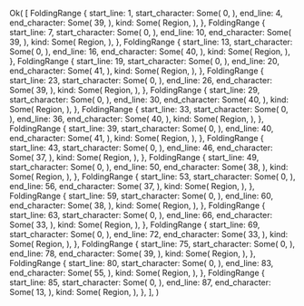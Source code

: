 Ok(
    [
        FoldingRange {
            start_line: 1,
            start_character: Some(
                0,
            ),
            end_line: 4,
            end_character: Some(
                39,
            ),
            kind: Some(
                Region,
            ),
        },
        FoldingRange {
            start_line: 7,
            start_character: Some(
                0,
            ),
            end_line: 10,
            end_character: Some(
                39,
            ),
            kind: Some(
                Region,
            ),
        },
        FoldingRange {
            start_line: 13,
            start_character: Some(
                0,
            ),
            end_line: 16,
            end_character: Some(
                40,
            ),
            kind: Some(
                Region,
            ),
        },
        FoldingRange {
            start_line: 19,
            start_character: Some(
                0,
            ),
            end_line: 20,
            end_character: Some(
                41,
            ),
            kind: Some(
                Region,
            ),
        },
        FoldingRange {
            start_line: 23,
            start_character: Some(
                0,
            ),
            end_line: 26,
            end_character: Some(
                39,
            ),
            kind: Some(
                Region,
            ),
        },
        FoldingRange {
            start_line: 29,
            start_character: Some(
                0,
            ),
            end_line: 30,
            end_character: Some(
                40,
            ),
            kind: Some(
                Region,
            ),
        },
        FoldingRange {
            start_line: 33,
            start_character: Some(
                0,
            ),
            end_line: 36,
            end_character: Some(
                40,
            ),
            kind: Some(
                Region,
            ),
        },
        FoldingRange {
            start_line: 39,
            start_character: Some(
                0,
            ),
            end_line: 40,
            end_character: Some(
                41,
            ),
            kind: Some(
                Region,
            ),
        },
        FoldingRange {
            start_line: 43,
            start_character: Some(
                0,
            ),
            end_line: 46,
            end_character: Some(
                37,
            ),
            kind: Some(
                Region,
            ),
        },
        FoldingRange {
            start_line: 49,
            start_character: Some(
                0,
            ),
            end_line: 50,
            end_character: Some(
                38,
            ),
            kind: Some(
                Region,
            ),
        },
        FoldingRange {
            start_line: 53,
            start_character: Some(
                0,
            ),
            end_line: 56,
            end_character: Some(
                37,
            ),
            kind: Some(
                Region,
            ),
        },
        FoldingRange {
            start_line: 59,
            start_character: Some(
                0,
            ),
            end_line: 60,
            end_character: Some(
                38,
            ),
            kind: Some(
                Region,
            ),
        },
        FoldingRange {
            start_line: 63,
            start_character: Some(
                0,
            ),
            end_line: 66,
            end_character: Some(
                33,
            ),
            kind: Some(
                Region,
            ),
        },
        FoldingRange {
            start_line: 69,
            start_character: Some(
                0,
            ),
            end_line: 72,
            end_character: Some(
                33,
            ),
            kind: Some(
                Region,
            ),
        },
        FoldingRange {
            start_line: 75,
            start_character: Some(
                0,
            ),
            end_line: 78,
            end_character: Some(
                39,
            ),
            kind: Some(
                Region,
            ),
        },
        FoldingRange {
            start_line: 80,
            start_character: Some(
                0,
            ),
            end_line: 83,
            end_character: Some(
                55,
            ),
            kind: Some(
                Region,
            ),
        },
        FoldingRange {
            start_line: 85,
            start_character: Some(
                0,
            ),
            end_line: 87,
            end_character: Some(
                13,
            ),
            kind: Some(
                Region,
            ),
        },
    ],
)